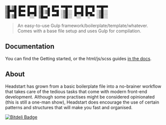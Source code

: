     ▒█░▒█ █▀▀ █▀▀█ ▒█▀▀▄ █▀▀ ▀▀█▀▀ █▀▀█ █▀▀█ ▀▀█▀▀ 
    ▒█▀▀█ █▀▀ █▄▄█ ▒█░▒█ ▀▀█ ░▒█░░ █▄▄█ █▄▄▀ ░▒█░░ 
    ▒█░▒█ ▀▀▀ ▀░░▀ ▒█▄▄▀ ▀▀▀ ░▒█░░ ▀░░▀ ▀░▀▀ ░▒█░░

> An easy-to-use Gulp framework/boilerplate/template/whatever.
  Comes with a base file setup and uses Gulp for compilation.
    

## Documentation

You can find the Getting started, or the html/js/scss guides [in the docs](https://github.com/flovan/Headstart/tree/master/docs).

## About

Headstart has grown from a basic boilerplate file into a no-brainer workflow that takes care of the tedious tasks that come with modern front-end development.
Although some practises might be considered opinionated (this is still a one-man show), Headstart does encourage the use of certain patterns and structures that will make you fast and organised.

[![Bitdeli Badge](https://d2weczhvl823v0.cloudfront.net/flovan/headstart/trend.png)](https://bitdeli.com/free "Bitdeli Badge")
